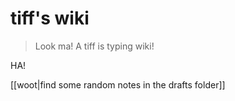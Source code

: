 # tiff's wiki

> Look ma! A tiff is typing wiki!
>

HA!

[[woot|find some random notes in the drafts folder]]

